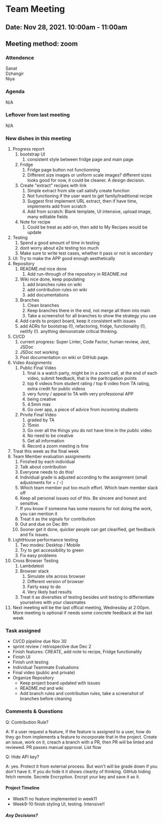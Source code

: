 # Team Meeting
## Date: Nov 28, 2021. 10:00am - 11:00am
## Meeting method: zoom

### Attendence
Sanat <br>
Dzhangir <br>
Niya <br>

### Agenda
N/A

### Leftover from last meeting
N/A

### New dishes in this meeting
1. Progress report
   1. bootstrap UI
      1. consistent style between fridge page and main page
   2. Fridge
      1. Fridge page button not functionning
      2. Different size images or uniform scale images? different sizes looks good for now, it could be cleaner. A design decision.
   3. Create "extract" recipes with link
      1. Simple extract from site call satisfy create function
      2. Not functioning if the user want to get family/traditional recipe
      3. Suggest first implement URL extract, then if have time, implements add from scratch
      4. Add from scratch: Blank template, UI intensive, upload image, many editable fields
   4. Note for recipe
      1. Could be treat as add-on, then add to My Recipes would be update
2. Testing
   1. Spend a good amount of time in testing
   2. dont worry about e2e testing too much
   3. Make sure to write test cases, whether it pass or not is secondary
3. UI: Try to make the APP good enough aesthetically
4. Repository
   1. README.md nice done
      1. Add run-through of the repository in README.md
   2. Wiki nice done, keep populating
      1. add branches rules on wiki
      2. add contribution rules on wiki
      3. add documentations
   3. Branches
      1. Clean branches
      2. Keep branches there in the end, not merge all them into main
      3. Take a screenshot for all branches to show the strategy you use
   4. Add cards to project board, keep it consistent with issues
   5. add ADRs for bootstrap (!), refactoring, fridge, functionality (!), netlify (!). anything demonstrate critical thinking.
5. CI/CD
   1. current progress: Super Linter, Code Factor, human review, Jest, JSDoc
   2. JSDoc not working
   3. Post documentation on wiki or GitHub page.
6. Video Assignments
   1. Public Final Video
      1. final is a watch party, might be in a zoom call, at the end of each video, submit feedback, that is the paritcipation points
      2. top 6 videos from student rating / top 6 video from TA rating, extra credit for public videos
      3. very funny / appeal to TA with very professional APP
      4. being creative
      5. 4.5min max
      6. Go over app, a piece of advice from incoming students
   2. Privite Final Video
      1. graded by TA
      2. 15min
      3. Go over all the things you do not have time in the public video
      4. No need to be creative
      5. Get all information
      6. Record a zoom meeting is fine
7. Treat this week as the final week
8. Team Member evaluation assignments
   1. Finished by each individual
   2. Talk about contribution
   3. Everyone needs to do this!
   4. Individual grade is adjusted according to the assignment (small adjustments for + / -)
   5. Which team member put too much effort. Which team member slack off
   6. Keep all personal issues out of this. Be sincere and honest and sensitive.
   7. If you know if someone has some reasons for not doing the work, you can mention it
   8. Treat it as the signals for contribution
   9. Out and due on Dec 8th
   10. Sooner get it done, quicker people can get clearified, get feedback and fix issues.
9. LightHouse performance testing
   1. Two modes: Desktop / Mobile
   2. Try to get accessibility to green
   3. Fix easy problems
10. Cross Browser Testing
    1. Lambdatest
    2. Browser stack
       1. Simulate site across browser
       2. Different version of browser
       3. Fairly easy to do
       4. Very likely bad results
    3. Treat it as diversities of testing besides unit testing to differientiate yourselves with your classmates
11. Next meeting will be the last offical meeting, Wednesday at 2:00pm. More meeting is optional if needs some concrete feedback at the last week

### Task assigned
* CI/CD pipeline due Nov 30
* sprint review / retrospective due Dec 2
* Finish features: CREATE, add note to recipe, Fridge functionality
* Finish UI
* Finish unit testing
* Individual Teammate Evaluations
* Final video (public and private)
* Organize Repository
  * Keep project board updated with issues
  * README.md and wiki
  * Add branch rules and contribution rules, take a screenshot of branches before cleaning

### Comments & Questions
Q: Contribution Rule?

A: If a user request a feature, if the feature is assigned to a user, how do they go from implements a feature to incorporate that in the project.
Create an issue, work on it, creach a branch with a PR, then PR will be linted and reviewed. PR passes manual approval. List flow

Q: Hide API key?

A: yes. Protect it from external process. But won't will be grade down if you don't have it. If you do hide it it shows clearity of thinking.
GitHub hiding fetch remote. Secrete Encryption. Encrpt your key and save it as it.


#### Project Timeline
* Week11 no feature implemented in week11
* Week9-10 finish styling UI, testing. Intensive!!

##### Any Decisions?